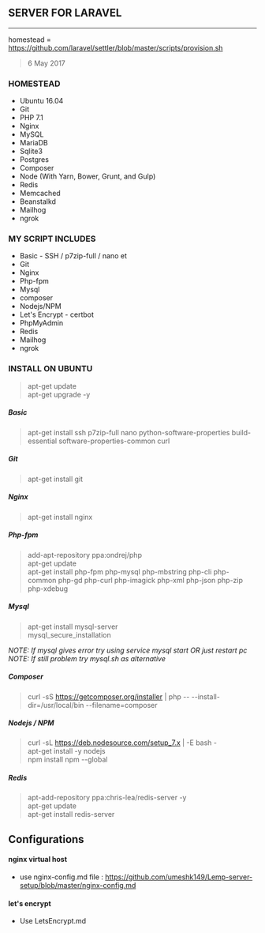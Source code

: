 ## SERVER FOR LARAVEL
---
homestead = https://github.com/laravel/settler/blob/master/scripts/provision.sh


>6 May 2017

### HOMESTEAD
- Ubuntu 16.04
- Git
- PHP 7.1
- Nginx
- MySQL
- MariaDB
- Sqlite3
- Postgres
- Composer
- Node (With Yarn, Bower, Grunt, and Gulp)
- Redis
- Memcached
- Beanstalkd
- Mailhog
- ngrok

### MY SCRIPT INCLUDES
- Basic - SSH / p7zip-full / nano et
- Git
- Nginx
- Php-fpm
- Mysql
- composer
- Nodejs/NPM
- Let's Encrypt - certbot
- PhpMyAdmin
- Redis
- Mailhog
- ngrok

### INSTALL ON UBUNTU

> apt-get update
 <br> apt-get upgrade -y

##### Basic
> apt-get install ssh p7zip-full nano python-software-properties build-essential software-properties-common curl

##### Git
> apt-get install git

##### Nginx
> apt-get install nginx

##### Php-fpm
>  add-apt-repository ppa:ondrej/php
<br> apt-get update
<br> apt-get install php-fpm php-mysql php-mbstring php-cli php-common php-gd php-curl php-imagick php-xml php-json php-zip php-xdebug

##### Mysql
> apt-get install mysql-server
<br> mysql_secure_installation

*NOTE: If mysql gives error try using service mysql start OR just restart pc* 
<br>*NOTE: If still problem try mysql.sh as alternative*

##### Composer
>curl -sS https://getcomposer.org/installer |  php -- --install-dir=/usr/local/bin --filename=composer

##### Nodejs / NPM
>curl -sL https://deb.nodesource.com/setup_7.x |  -E bash -
<br> apt-get install -y nodejs
<br> npm install npm --global

##### Redis
> apt-add-repository ppa:chris-lea/redis-server -y
<br> apt-get update
<br> apt-get install redis-server



## Configurations
#### nginx virtual host
- use nginx-config.md file :  https://github.com/umeshk149/Lemp-server-setup/blob/master/nginx-config.md 

#### let's encrypt
- Use LetsEncrypt.md
